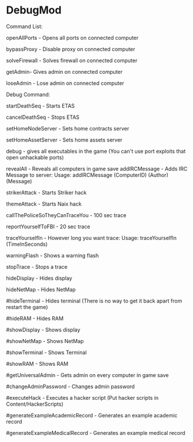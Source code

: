 # DebugMod

Command List:

openAllPorts - Opens all ports on connected computer

bypassProxy - Disable proxy on connected computer

solveFirewall - Solves firewall on connected computer

getAdmin- Gives admin on connected computer

loseAdmin - Lose admin on connected computer

  
 
 
 
 
 
 
 
 

 
 
 































Debug Command:

startDeathSeq - Starts ETAS

cancelDeathSeq - Stops ETAS

setHomeNodeServer - Sets home contracts server

setHomeAssetServer - Sets home assets server

debug - gives all executables in the game (You can't use port exploits that open unhackable ports)

revealAll - Reveals all computers in game save
addIRCMessage - Adds IRC Message to server: Usage: addIRCMessage (ComputerID) (Author) (Message)

strikerAttack - Starts Striker hack

themeAttack - Starts Naix hack

callThePoliceSoTheyCanTraceYou - 100 sec trace

reportYourselfToFBI - 20 sec trace

traceYourselfIn - However long you want trace: Usage: traceYourselfIn (TimeInSeconds)

warningFlash - Shows a warning flash

stopTrace - Stops a trace

hideDisplay - Hides display

hideNetMap - Hides NetMap

#hideTerminal - Hides terminal (There is no way to get it back apart from restart the game)

#hideRAM - Hides RAM

#showDisplay - Shows display

#showNetMap - Shows NetMap

#showTerminal - Shows Terminal

#showRAM - Shows RAM

#getUniversalAdmin - Gets admin on every computer in game save

#changeAdminPassword - Changes admin password

#executeHack - Executes a hacker script (Put hacker scripts in Content/HackerScripts)

#generateExampleAcademicRecord - Generates an example academic record

#generateExampleMedicalRecord - Generates an example medical record
